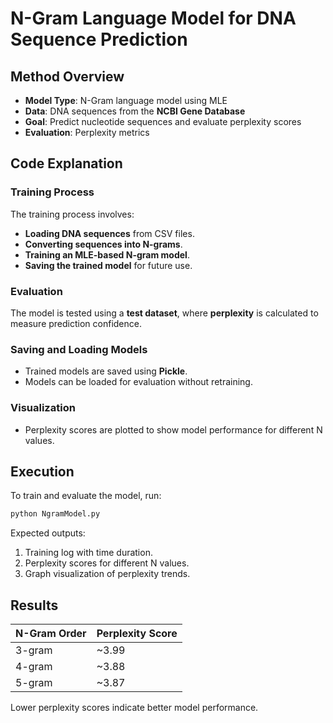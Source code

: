 # **N-Gram Language Model for DNA Sequence Prediction**

## **Method Overview**
- **Model Type**: N-Gram language model using MLE
- **Data**: DNA sequences from the **NCBI Gene Database**
- **Goal**: Predict nucleotide sequences and evaluate perplexity scores
- **Evaluation**: Perplexity metrics

## **Code Explanation**
### **Training Process**
The training process involves:
- **Loading DNA sequences** from CSV files.
- **Converting sequences into N-grams**.
- **Training an MLE-based N-gram model**.
- **Saving the trained model** for future use.

### **Evaluation**
The model is tested using a **test dataset**, where **perplexity** is calculated to measure prediction confidence.

### **Saving and Loading Models**
- Trained models are saved using **Pickle**.
- Models can be loaded for evaluation without retraining.

### **Visualization**
- Perplexity scores are plotted to show model performance for different N values.

## **Execution**
To train and evaluate the model, run:
```bash
python NgramModel.py
```
Expected outputs:
1. Training log with time duration.
2. Perplexity scores for different N values.
3. Graph visualization of perplexity trends.

## **Results**
| N-Gram Order | Perplexity Score |
|-------------|----------------|
| 3-gram      | ~3.99           |
| 4-gram      | ~3.88           |
| 5-gram      | ~3.87           |

Lower perplexity scores indicate better model performance.